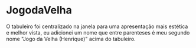 # JogodaVelha

O tabuleiro foi centralizado na janela para uma apresentação mais estética e melhor vista, eu adicionei um nome que entre parenteses é meu segundo nome "Jogo da Velha (Henrique)" acima do tabuleiro.

